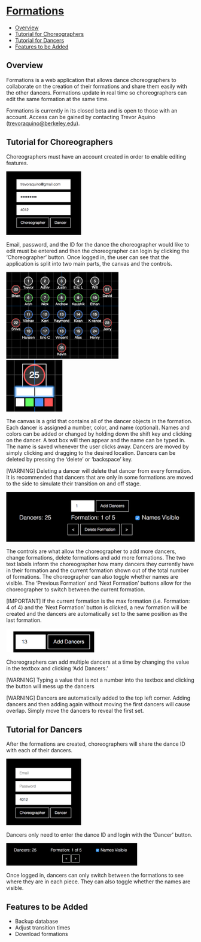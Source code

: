 # [Formations](https://trev4ev.github.io/Formations/)

* [Overview](https://github.com/trev4ev/Formations#overview)
* [Tutorial for Choreographers](https://github.com/trev4ev/Formations#tutorial-for-choreographers)
* [Tutorial for Dancers](https://github.com/trev4ev/Formations#tutorial-for-dancers)
* [Features to be Added](https://github.com/trev4ev/Formations#features-to-be-added)

## Overview
Formations is a web application that allows dance choreographers to collaborate on the creation of their formations and share them easily with the other dancers. Formations update in real time so choreographers can edit the same formation at the same time.

Formations is currently in its closed beta and is open to those with an account. Access can be gained by contacting Trevor Aquino (trevoraquino@berkeley.edu).

## Tutorial for Choreographers
Choreographers must have an account created in order to enable editing features.

<img src = "/readme_images/login.png" width = "200"/>

Email, password, and the ID for the dance the choreographer would like to edit must be entered and then the choreographer can login by clicking the ‘Choreographer’ button. Once logged in, the user can see that the application is split into two main parts, the canvas and the controls.

<img src = "/readme_images/multiple_dancers.png" width = "300"/><br><img src = "/readme_images/dancer_edit.png" width = "150"/>

The canvas is a grid that contains all of the dancer objects in the formation. Each dancer is assigned a number, color, and name (optional). Names and colors can be added or changed by holding down the shift key and clicking on the dancer. A text box will then appear and the name can be typed in. The name is saved whenever the user clicks away. Dancers are moved by simply clicking and dragging to the desired location. Dancers can be deleted by pressing the ‘delete’ or ‘backspace’ key.

[WARNING]  Deleting a dancer will delete that dancer from every formation. It is recommended that dancers that are only in some formations are moved to the side to simulate their transition on and off stage.

<img src = "/readme_images/controls.png" width = "600"/>

The controls are what allow the choreographer to add more dancers, change formations, delete formations and add more formations. The two text labels inform the choreographer how many dancers they currently have in their formation and the current formation shown out of the total number of formations. The choreographer can also toggle whether names are visible. The ‘Previous Formation’ and ‘Next Formation’ buttons allow for the choreographer to switch between the current formation. 

[IMPORTANT] If the current formation is the max formation (i.e. Formation: 4 of 4) and the ‘Next Formation’ button is clicked, a new formation will be created and the dancers are automatically set to the same position as the last formation.

<img src = "/readme_images/add_dancers.png" width = "250"/>

Choreographers can add multiple dancers at a time by changing the value in the textbox and clicking ‘Add Dancers.’

[WARNING]  Typing a value that is not a number into the textbox and clicking the button will mess up the dancers

[WARNING] Dancers are automatically added to the top left corner. Adding dancers and then adding again without moving the first dancers will cause overlap. Simply move the dancers to reveal the first set.

## Tutorial for Dancers
After the formations are created, choreographers will share the dance ID with each of their dancers.

<img src = "/readme_images/dancer_login.png" width = "200"/>

Dancers only need to enter the dance ID and login with the ‘Dancer’ button.

<img src = "/readme_images/dancer_controls.png" width = "350"/>

Once logged in, dancers can only switch between the formations to see where they are in each piece. They can also toggle whether the names are visible.

## Features to be Added
* Backup database
* Adjust transition times
* Download formations
